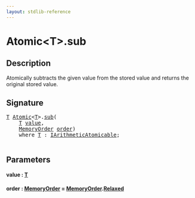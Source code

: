```yaml
---
layout: stdlib-reference
---
```


# Atomic\<T\>\.sub

## Description

Atomically subtracts the given value from the stored value and returns
the original stored value.




## Signature 

<pre>
<a href="index.md#typeparam-T" class="code_type">T</a> <a href="index.md" class="code_type">Atomic</a>&lt;<a href="index.md#typeparam-T" class="code_type">T</a>&gt;.<a href="sub.md">sub</a>(
    <a href="index.md#typeparam-T" class="code_type">T</a> <a href="sub.md#decl-value" class="code_param">value</a>,
    <a href="../memoryorder-06/index.md" class="code_type">MemoryOrder</a> <a href="sub.md#decl-order" class="code_param">order</a>)
    <span class='code_keyword'>where</span> <a href="index.md#typeparam-T" class="code_type">T</a> : <a href="../../interfaces/iarithmeticatomicable-01b/index.md" class="code_type">IArithmeticAtomicable</a>;

</pre>

## Parameters

####  <a id="decl-value"></a>value  : [T](index.md#typeparam-T)
####  <a id="decl-order"></a>order  : [MemoryOrder](../memoryorder-06/index.md) = [MemoryOrder](../memoryorder-06/index.md)\.[Relaxed](../memoryorder-06/index.md#decl-Relaxed)


<script>
// Fix .md links to .html when on ReadTheDocs
if (window.location.hostname.includes('readthedocs') || 
    window.location.hostname.includes('rtfd.io')) {
  document.addEventListener('DOMContentLoaded', function() {
    const links = document.querySelectorAll('a');
    links.forEach(link => {
      const href = link.getAttribute('href');
      if (href && href.includes('.md')) {
        // This regex will handle .md links with or without fragment identifiers or query parameters
        link.href = link.href.replace(/(.+)\.md(#[^?]*)?(\?.*)?$/, '$1.html$2$3');
      }
    });
  });
}
</script>

